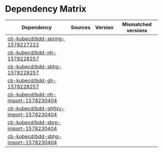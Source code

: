 # Dependency Matrix

Dependency | Sources | Version | Mismatched versions
---------- | ------- | ------- | -------------------
[cb-kubecd/bdd-spring-1578227222](https://github.com/cb-kubecd/bdd-spring-1578227222.git) |  | []() | 
[cb-kubecd/bdd-nh-1578228257](https://github.com/cb-kubecd/bdd-nh-1578228257.git) |  | []() | 
[cb-kubecd/bdd-sbhg-1578228257](https://github.com/cb-kubecd/bdd-sbhg-1578228257.git) |  | []() | 
[cb-kubecd/bdd-gh-1578228257](https://github.com/cb-kubecd/bdd-gh-1578228257.git) |  | []() | 
[cb-kubecd/bdd-nh-import-1578230404](https://github.com/cb-kubecd/bdd-nh-import-1578230404.git) |  | []() | 
[cb-kubecd/bdd-ghfjxy-import-1578230404](https://github.com/cb-kubecd/bdd-ghfjxy-import-1578230404.git) |  | []() | 
[cb-kubecd/bdd-sbrp-import-1578230404](https://github.com/cb-kubecd/bdd-sbrp-import-1578230404.git) |  | []() | 
[cb-kubecd/bdd-sbhg-import-1578230404](https://github.com/cb-kubecd/bdd-sbhg-import-1578230404.git) |  | []() | 
